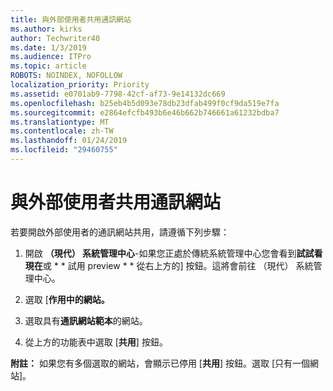```yaml
---
title: 與外部使用者共用通訊網站
ms.author: kirks
author: Techwriter40
ms.date: 1/3/2019
ms.audience: ITPro
ms.topic: article
ROBOTS: NOINDEX, NOFOLLOW
localization_priority: Priority
ms.assetid: e0701ab9-7798-42cf-af73-9e14132dc669
ms.openlocfilehash: b25eb4b5d093e78db23dfab499f0cf9da519e7fa
ms.sourcegitcommit: e2864efcfb493b6e46b662b746661a61232bdba7
ms.translationtype: MT
ms.contentlocale: zh-TW
ms.lasthandoff: 01/24/2019
ms.locfileid: "29460755"
---
```

# <a name="share-a-communication-site-with-external-users"></a>與外部使用者共用通訊網站

若要開啟外部使用者的通訊網站共用，請遵循下列步驟： 
  
1. 開啟 **（現代） 系統管理中心**-如果您正處於傳統系統管理中心您會看到**試試看現在**或 * * 試用 preview * * 從右上方的] 按鈕。這將會前往 （現代） 系統管理中心。 
  
2. 選取 [**作用中的網站。**
  
3. 選取具有**通訊網站範本**的網站。 
  
4. 從上方的功能表中選取 [**共用**] 按鈕。 
  
 **附註：** 如果您有多個選取的網站，會顯示已停用 [**共用**] 按鈕。選取 [只有一個網站]。 
  

